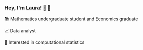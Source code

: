 ### Hey, I'm Laura! 👋 🤗

📚 Mathematics undergraduate student and Economics graduate

📈 Data analyst 

📌 Interested in computational statistics
